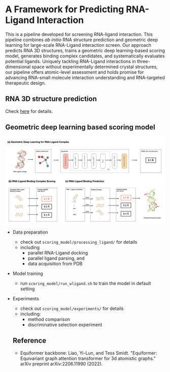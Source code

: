 # A Framework for Predicting RNA-Ligand Interaction

This is a pipeline developed for screening RNA-ligand interaction. This pipeline combines *ab initio* RNA structure prediction and geometric deep learning for large-scale RNA-Ligand interaction screen. Our approach predicts RNA 3D structures, trains a geometric deep learning-based scoring model, generates binding complex candidates, and systematically evaluates potential ligands. Uniquely tackling RNA-Ligand interactions in three-dimensional space without experimentally determined crystal structures, our pipeline offers atomic-level assessment and holds promise for advancing RNA-small molecule interaction understanding and RNA-targeted therapeutic design.


## RNA 3D structure prediction
Check [here](structure_prediction) for details.

## Geometric deep learning based scoring model

![](./figs/geo_dl.png)

- Data preparation
  - check out `scoring_model/processing_ligand/` for details
  - including 
    - parallel RNA-Ligand docking
    - parallel ligand parsing, and 
    - data acquisition from PDB

- Model training
  - run `scoring_model/run_wligand.sh` to train the model in default setting

- Experiments
  - check out `scoring_model/experiments/` for details
  - including:
    - method comparison 
    - discriminative selection experiment


  ## Reference

  - Equiformer backbone: Liao, Yi-Lun, and Tess Smidt. "Equiformer: Equivariant graph attention transformer for 3d atomistic graphs." arXiv preprint arXiv:2206.11990 (2022).